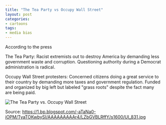 ```yaml
---
title: "The Tea Party vs Occupy Wall Street"
layout: post
categories:
- cartoons
tags:
- media bias
---
```


According to the press

The Tea Party: Racist extremists out to destroy America by demanding less government waste and corruption. Questioning authority during a Democrat administration is radical.

Occupy Wall Street protesters: Concerned citizens doing a great service to their country by demanding more taxes and government regulation. Funded and organized by big left but labeled "grass roots" despite the fact many are being paid.

![The Tea Party vs. Occupy Wall Street](https://1.bp.blogspot.com/-aTaNa0-iOPM/TyaTOKwbySI/AAAAAAAAAr4/LZbGVBLRffY/s1600/UI_831.jpg)

Source: https://1.bp.blogspot.com/-aTaNa0-iOPM/TyaTOKwbySI/AAAAAAAAAr4/LZbGVBLRffY/s1600/UI_831.jpg
